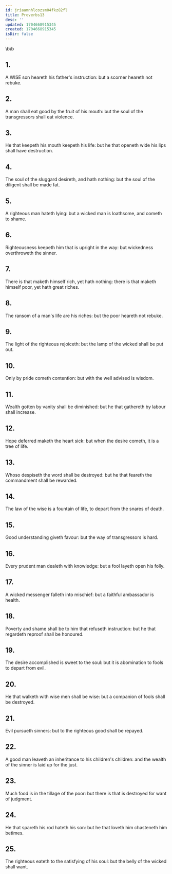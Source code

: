 ```yaml
---
id: jriaamnhlcozsm04fkz82fl
title: Proverbs13
desc: ''
updated: 1704668915345
created: 1704668915345
isDir: false
---
```

\b\b
## 1.
A WISE son heareth his father's instruction: but a scorner heareth not rebuke.
## 2.
A man shall eat good by the fruit of his mouth: but the soul of the transgressors shall eat violence.
## 3.
He that keepeth his mouth keepeth his life: but he that openeth wide his lips shall have destruction.
## 4.
The soul of the sluggard desireth, and hath nothing: but the soul of the diligent shall be made fat.
## 5.
A righteous man hateth lying: but a wicked man is loathsome, and cometh to shame.
## 6.
Righteousness keepeth him that is upright in the way: but wickedness overthroweth the sinner.
## 7.
There is that maketh himself rich, yet hath nothing: there is that maketh himself poor, yet hath great riches.
## 8.
The ransom of a man's life are his riches: but the poor heareth not rebuke.
## 9.
The light of the righteous rejoiceth: but the lamp of the wicked shall be put out.
## 10.
Only by pride cometh contention: but with the well advised is wisdom.
## 11.
Wealth gotten by vanity shall be diminished: but he that gathereth by labour shall increase.
## 12.
Hope deferred maketh the heart sick: but when the desire cometh, it is a tree of life.
## 13.
Whoso despiseth the word shall be destroyed: but he that feareth the commandment shall be rewarded.
## 14.
The law of the wise is a fountain of life, to depart from the snares of death.
## 15.
Good understanding giveth favour: but the way of transgressors is hard.
## 16.
Every prudent man dealeth with knowledge: but a fool layeth open his folly.
## 17.
A wicked messenger falleth into mischief: but a faithful ambassador is health.
## 18.
Poverty and shame shall be to him that refuseth instruction: but he that regardeth reproof shall be honoured.
## 19.
The desire accomplished is sweet to the soul: but it is abomination to fools to depart from evil.
## 20.
He that walketh with wise men shall be wise: but a companion of fools shall be destroyed.
## 21.
Evil pursueth sinners: but to the righteous good shall be repayed.
## 22.
A good man leaveth an inheritance to his children's children: and the wealth of the sinner is laid up for the just.
## 23.
Much food is in the tillage of the poor: but there is that is destroyed for want of judgment.
## 24.
He that spareth his rod hateth his son: but he that loveth him chasteneth him betimes.
## 25.
The righteous eateth to the satisfying of his soul: but the belly of the wicked shall want.
